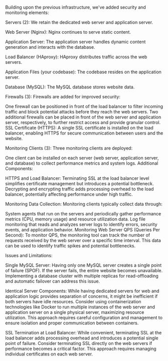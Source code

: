 Building upon the previous infrastructure, we've added security and monitoring elements:

Servers (2):  We retain the dedicated web server and application server.

Web Server (Nginx):  Nginx continues to serve static content.

Application Server:  The application server handles dynamic content generation and interacts with the database.

Load Balancer (HAproxy):  HAproxy distributes traffic across the web servers.

Application Files (your codebase):  The codebase resides on the application server.

Database (MySQL):  The MySQL database stores website data.

Firewalls (3):  Firewalls are added for improved security:

One firewall can be positioned in front of the load balancer to filter incoming traffic and block potential attacks before they reach the web servers.
Two additional firewalls can be placed in front of the web server and application server, respectively, to further restrict access and provide granular control.
SSL Certificate (HTTPS):  A single SSL certificate is installed on the load balancer, enabling HTTPS for secure communication between users and the website.

Monitoring Clients (3):  Three monitoring clients are deployed:

One client can be installed on each server (web server, application server, and database) to collect performance metrics and system logs.
Additional Components:

HTTPS and Load Balancer:  Terminating SSL at the load balancer level simplifies certificate management but introduces a potential bottleneck. Decrypting and encrypting traffic adds processing overhead to the load balancer, potentially affecting performance under high traffic.

Monitoring Data Collection: Monitoring clients typically collect data through:

System agents that run on the servers and periodically gather performance metrics (CPU, memory usage) and resource utilization data.
Log file monitoring that reads and analyzes server logs to identify errors, security events, and application behavior.
Monitoring Web Server QPS (Queries Per Second):  To monitor QPS, the monitoring tool can track the number of requests received by the web server over a specific time interval. This data can be used to identify traffic spikes and potential bottlenecks.

Issues and Limitations:

Single MySQL Server:  Having only one MySQL server creates a single point of failure (SPOF). If the server fails, the entire website becomes unavailable. Implementing a database cluster with multiple replicas for read-offloading and automatic failover can address this issue.

Identical Server Components:  While having dedicated servers for web and application logic provides separation of concerns, it might be inefficient if both servers have idle resources.  Consider using containerization technologies like Docker to run multiple instances of the web server and application server on a single physical server, maximizing resource utilization. This approach requires careful configuration and management to ensure isolation and proper communication between containers.

SSL Termination at Load Balancer:  While convenient, terminating SSL at the load balancer adds processing overhead and introduces a potential single point of failure. Consider terminating SSL directly on the web servers if performance becomes a critical factor. This approach requires managing individual certificates on each web server.
